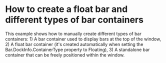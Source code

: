 # How to create a float bar and different types of bar containers


<p>This example shows how to manually create different types of bar containers: 1) A bar container used to display bars at the top of the window, 2) A float bar container (it's created automatically when setting the Bar.DockInfo.ContainerType property to Floating), 3) A standalone bar container that can be freely positioned within the window.</p>

<br/>


